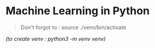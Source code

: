 # Machine Learning in Python

> Don't forgot to : source ./venv/bin/activate

_(to create venv :  python3 -m venv venv)_